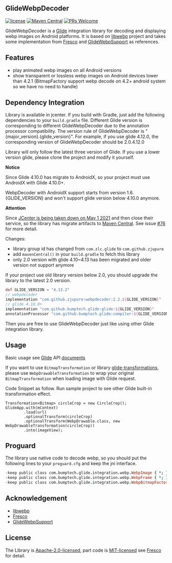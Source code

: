 ## GlideWebpDecoder

[![license](http://img.shields.io/badge/license-Apache2.0-brightgreen.svg?style=flat)](https://github.com/zjupure/GlideWebpDecoder/blob/master/LICENSE)
[![Maven Central](https://maven-badges.herokuapp.com/maven-central/com.github.zjupure/webpdecoder/badge.svg)](https://maven-badges.herokuapp.com/maven-central/com.github.zjupure/webpdecoder)
[![PRs Welcome](https://img.shields.io/badge/PRs-welcome-brightgreen.svg)](https://github.com/zjupure/GlideWebpDecoder/pulls)

GlideWebpDecoder is a [Glide](https://github.com/bumptech/glide) integration library for decoding and displaying webp images on Android platforms. It is based on [libwebp](https://github.com/webmproject/libwebp) project and takes some implementation from [Fresco](https://github.com/facebook/fresco) and [GlideWebpSupport](https://github.com/roths/GlideWebpSupport) as references.

## Features

* play animated webp images on all Android versions
* show transparent or lossless webp images on Android devices lower than 4.2.1 (BitmapFactory support webp decode on 4.2+ android system so we have no need to handle)

## Dependency Integration

Library is available in jcenter. If you build with Gradle, just add the following dependencies to your `build.gradle` file.
Different Glide version is corresponding to different GlideWebpDecoder due to the annotation processor compatibility. The version rule of GlideWebpDecoder is "{major_version}.{glide_version}".
For example, if you use glide 4.12.0, the corresponding version of GlideWebpDecoder should be 2.0.4.12.0

Library will only follow the latest three version of Glide. If you use a lower version glide, please clone the project and modify it yourself.

**Notice**

Since Glide 4.10.0 has migrate to AndroidX, so your project must use AndroidX with Glide 4.10.0+. 

WebpDecoder with AndroidX support starts from version 1.6.{GLIDE_VERSION} and won't support glide version below 4.10.0 anymore.


**Attention**

Since [JCenter is being taken down on May 1 2021](https://jfrog.com/blog/into-the-sunset-bintray-jcenter-gocenter-and-chartcenter/) and then close their service, so the library has migrate artifacts to [Maven Central](https://search.maven.org/). See issue [#76](https://github.com/zjupure/GlideWebpDecoder/issues/76) for more detail.

Changes:
* library group id has changed from `com.zlc.glide` to `com.github.zjupure`
* add `mavenCentral()` in your `build.gradle` to fetch this library
* only 2.0 version with glide 4.10~4.13 has been migrated and older version not support anymore

If your project use old library version below 2.0, you should upgrade the library to the latest 2.0 version.

```gradle
def GLIDE_VERSION = "4.13.2"
// webpdecoder
implementation "com.github.zjupure:webpdecoder:2.2.${GLIDE_VERSION}"
// glide 4.10.0+
implementation "com.github.bumptech.glide:glide:${GLIDE_VERSION}"
annotationProcessor "com.github.bumptech.glide:compiler:${GLIDE_VERSION}"
```

Then you are free to use GlideWebpDecoder just like using other Glide integration library.

## Usage

Basic usage see [Glide](https://github.com/bumptech/glide) API [documents](https://bumptech.github.io/glide/)

If you want to use `BitmapTransformation` or library [glide-transformations](https://github.com/wasabeef/glide-transformations), please use `WebpDrawableTransformation` to wrap your original `BitmapTransformation` when loading image with Glide request.

Code Snippet as follow. Run sample project to see other Glide built-in transformation effect.

```
Transformation<Bitmap> circleCrop = new CircleCrop();
GlideApp.with(mContext)
        .load(url)
        .optionalTransform(circleCrop)
        .optionalTransform(WebpDrawable.class, new WebpDrawableTransformation(circleCrop))
        .into(imageView);
```

## Proguard

The library use native code to decode webp, so you should put the following lines to your `proguard.cfg` and keep the jni interface.

```pro
-keep public class com.bumptech.glide.integration.webp.WebpImage { *; }
-keep public class com.bumptech.glide.integration.webp.WebpFrame { *; }
-keep public class com.bumptech.glide.integration.webp.WebpBitmapFactory { *; }
```

## Acknowledgement

* [libwebp](https://github.com/webmproject/libwebp)
* [Fresco](https://github.com/facebook/fresco)
* [GlideWebpSupport](https://github.com/roths/GlideWebpSupport)

## License

The Library is [Apache-2.0-licensed](https://github.com/zjupure/GlideWebpDecoder/blob/master/LICENSE), part code is [MIT-licensed](https://github.com/facebook/fresco/blob/master/LICENSE) see [Fresco](https://github.com/facebook/fresco) for detail.

